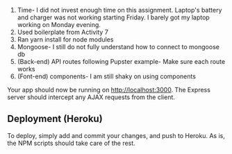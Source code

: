 1. Time- I did not invest enough time on this assignment. Laptop's battery and charger was not working starting Friday. I barely got my laptop working on Monday evening. 
2. Used boilerplate from Activity 7
3. Ran yarn install for node modules
4. Mongoose- I still do not fully understand how to connect to mongoose db
5. (Back-end) API routes following Pupster example- Make sure each route works
6. (Font-end) components- I am still shaky on using components



Your app should now be running on <http://localhost:3000>. The Express server should intercept any AJAX requests from the client.

## Deployment (Heroku)

To deploy, simply add and commit your changes, and push to Heroku. As is, the NPM scripts should take care of the rest.
